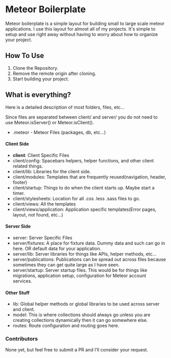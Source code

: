 # Meteor Boilerplate

Meteor boilerplate is a simple layout for building small to
large scale meteor applications. I use this layout for almost
all of my projects. It's simple to setup and use right away
without having to worry about how to organize your project.

## How To Use

1. Clone the Repository.
2. Remove the remote origin after cloning.
3. Start building your project.

## What is everything?

Here is a detailed description of most folders, files, etc...

Since files are separated between client/ and server/ you do not need to use Meteor.isServer() or Meteor.isClient().

- .meteor - Meteor Files (packages, db, etc...)

#### Client Side
- **client**: Client Specific Files
- client/config: Spacebars helpers, helper functions, and other client related things.
- client/lib: Libraries for the client side.
- client/modules: Templates that are frequently reused(navigation, header, footer)
- client/startup: Things to do when the client starts up. Maybe start a timer.
- client/stylesheets: Location for all .css .less .sass files to go.
- client/views: All the templates
- client/views/application: Application specific templates(Error pages, layout, not found, etc...)

#### Server Side
- server: Server Specific Files
- server/fixtures: A place for fixture data. Dummy data and such can go in here. OR default data for your application.
- server/lib: Server libraries for things like APIs, helper methods, etc...
- server/publications: Publications can be spread out across files because sometimes they can get quite large as I have seen.
- server/startup: Server startup files. This would be for things like migrations, application setup, configuration for Meteor account services.

#### Other Stuff
- lib: Global helper methods or global libraries to be used across server and client.
- model: This is where collections should always go unless you are creating collections dynamically then it can go somewhere else.
- routes: Route configuration and routing goes here.

### Contributors
None yet, but feel free to submit a PR and I'll consider your request.
